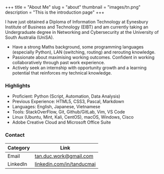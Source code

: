 +++
title = "About Me"
slug = "about"
thumbnail = "images/tn.png"
description = "This is the introduction page"
+++

I have just obtained a Diploma of Information Technology at Eynesbury Institute
of Business and Technology (EIBT) and am currently taking an Undergraduate
degree in Networking and Cybersecurity at the University of South Australia
(UniSA).

- Have a strong Maths background, some programming languages (especially
  Python), LAN (switching, routing) and rerouting knowledge.
- Passionate about maximising working outcomes. Confident in working
  collaboratively through past work experience.
- Actively seek an internship with opportunity growth and a learning potential
  that reinforces my technical knowledge.

### Highlights

- Proficient: Python (Script, Automation, Data Analysis)
- Previous Experience: HTML5, CSS3, Pascal, Markdown
- Languages: English, Japanese, Vietnamese
- Tools: StackOverFlow, Git, Github/GitLab, Vim, VS Code
- Linux (Ubuntu, Mint, Kali, CentOS), macOS, Windows, Cisco
- Adobe Creative Cloud and Microsoft Office Suite

### Contact

| Category | Link                                                                |
| ---      | ---                                                                 |
| Email    | tan.duc.work@gmail.com                                              |
| LinkedIn | [linkedin.com/in/tanducmai](https://www.linkedin.com/in/tanducmai/) |

